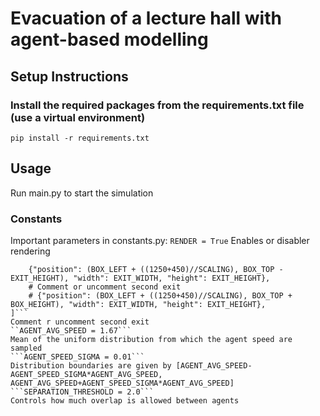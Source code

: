 # Evacuation of a lecture hall with agent-based modelling

## Setup Instructions

### Install the required packages from the requirements.txt file (use a virtual environment)
```
pip install -r requirements.txt
```

## Usage
Run main.py to start the simulation
### Constants
Important parameters in constants.py:
```RENDER = True```
Enables or disabler rendering

```EXITS = [
    {"position": (BOX_LEFT + ((1250+450)//SCALING), BOX_TOP - EXIT_HEIGHT), "width": EXIT_WIDTH, "height": EXIT_HEIGHT},
    # Comment or uncomment second exit
    # {"position": (BOX_LEFT + ((1250+450)//SCALING), BOX_TOP + BOX_HEIGHT), "width": EXIT_WIDTH, "height": EXIT_HEIGHT},
]```
Comment r uncomment second exit
``AGENT_AVG_SPEED = 1.67```
Mean of the uniform distribution from which the agent speed are sampled
```AGENT_SPEED_SIGMA = 0.01```
Distribution boundaries are given by [AGENT_AVG_SPEED-AGENT_SPEED_SIGMA*AGENT_AVG_SPEED, AGENT_AVG_SPEED+AGENT_SPEED_SIGMA*AGENT_AVG_SPEED]
```SEPARATION_THRESHOLD = 2.0```
Controls how much overlap is allowed between agents



